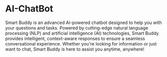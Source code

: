 # AI-ChatBot

Smart Buddy is an advanced AI-powered chatbot designed to help you with your questions and tasks. Powered by cutting-edge natural language processing (NLP) and artificial intelligence (AI) technologies, Smart Buddy provides intelligent, context-aware responses to ensure a seamless conversational experience. Whether you're looking for information or just want to chat, Smart Buddy is here to assist you anytime, anywhere!
